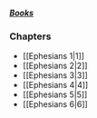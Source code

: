 ##### *[Books](--Bible--.md)*

### Chapters
- [[Ephesians 1|1]]
- [[Ephesians 2|2]]
- [[Ephesians 3|3]]
- [[Ephesians 4|4]]
- [[Ephesians 5|5]]
- [[Ephesians 6|6]]
